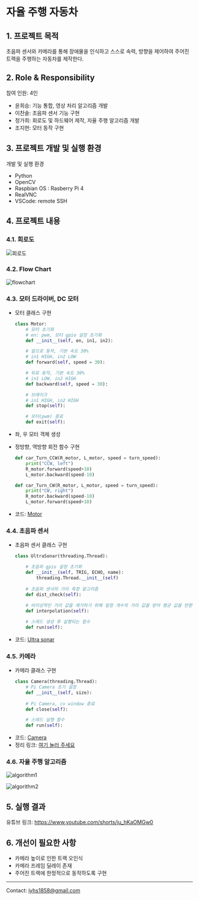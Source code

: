 # 자율 주행 자동차

## 1. 프로젝트 목적

초음파 센서와 카메라를 통해 장애물을 인식하고 스스로 속력, 방향을 제어하여 주어진 트랙을 주행하는 자동차를 제작한다.


## 2. Role & Responsibility

참여 인원: 4인
- 윤희승: 기능 통합, 영상 처리 알고리즘 개발
- 이찬솔: 초음파 센서 기능 구현
- 정가희: 회로도 및 하드웨어 제작, 자율 주행 알고리즘 개발
- 조지현: 모터 동작 구현

## 3. 프로젝트 개발 및 실행 환경

개발 및 실행 환경
- Python
- OpenCV
- Raspbian OS : Rasberry Pi 4
- RealVNC
- VSCode: remote SSH

## 4. 프로젝트 내용

### 4.1. 회로도

![회로도](./image/circuit.png)

### 4.2. Flow Chart

![flowchart](./image/flowchart.png)

### 4.3. 모터 드라이버, DC 모터

- 모터 클래스 구현
    ```python
    class Motor:
        # 모터 초기화
        # en: pwm, 모터 gpio 설정 초기화
        def __init__(self, en, in1, in2):

        # 앞으로 동작, 기본 속도 30%
        # in1 HIGH, in2 LOW
        def forward(self, speed = 30):

        # 뒤로 동작, 기본 속도 30%
        # in1 LOW, in2 HIGH
        def backward(self, speed = 30):

        # 브레이크
        # in1 HIGH, in2 HIGH
        def stop(self):

        # 모터(pwm) 종료
        def exit(self):
    ```

- 좌, 우 모터 객체 생성
- 정방향, 역방향 회전 함수 구현
    ```python
    def car_Turn_CCW(R_motor, L_motor, speed = turn_speed):
        print("CCW, left")
        R_motor.forward(speed+10)
        L_motor.backward(speed-10)
  
    def car_Turn_CW(R_motor, L_motor, speed = turn_speed):
        print("CW, right")
        R_motor.backward(speed-10)
        L_motor.forward(speed+10)
    ```

- 코드: [Motor](./motor.py)

### 4.4. 초음파 센서

- 초음파 센서 클래스 구현
    ```python
    class UltraSonar(threading.Thread):
    
        # 초음파 gpio 설정 초기화
        def __init__(self, TRIG, ECHO, name):
            threading.Thread.__init__(self)
        
        # 초음파 센서의 거리 측정 알고리즘
        def dist_check(self):
        
        # 비이상적인 거리 값을 제거하기 위해 일정 개수의 거리 값을 받아 평균 값을 반환
        def interpolation(self):

        # 스레드 생성 후 실행되는 함수
        def run(self):
    ```

- 코드: [Ultra sonar](./ultrasonar.py)

### 4.5. 카메라
- 카메라 클래스 구현
    ```python
    class Camera(threading.Thread):
        # Pi Camera 초기 설정 
        def __init__(self, size):
        
        # Pi Camera, cv window 종료
        def close(self):

        # 스레드 실행 함수
        def run(self):
    ```
- 코드: [Camera](./camera.py)
- 정리 링크: [여기 눌러 주세요](https://heeseungyoon.github.io/Autonomous-car-camera/)


### 4.6. 자율 주행 알고리즘

![algorithm1](./image/algorithm1.png)

![algorithm2](./image/algorithm2.png)

## 5. 실행 결과

유튜브 링크: <https://www.youtube.com/shorts/ju_hKaOMGw0>

## 6. 개선이 필요한 사항

- 카메라 높이로 인한 트랙 오인식
- 카메라 프레임 딜레이 존재
- 주어진 트랙에 한정적으로 동작하도록 구현

---
Contact: <iyhs1858@gmail.com>


